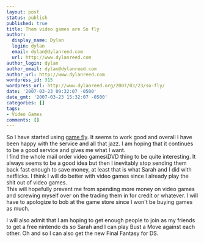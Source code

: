 ```yaml
---
layout: post
status: publish
published: true
title: Them video games are So fly
author:
  display_name: Dylan
  login: dylan
  email: dylan@dylanreed.com
  url: http://www.dylanreed.com
author_login: dylan
author_email: dylan@dylanreed.com
author_url: http://www.dylanreed.com
wordpress_id: 315
wordpress_url: http://www.dylanreed.org/2007/03/23/so-fly/
date: '2007-03-23 09:32:07 -0500'
date_gmt: '2007-03-23 15:32:07 -0500'
categories: []
tags:
- Video Games
comments: []
---
```

<p>So I have started using <a href="http://friends.gamefly.com/r/291e96fc2aa3102a919d">game fly</a>. It seems to work good and overall I have been happy with the service and all that jazz. I am hoping that it continues to be a good service and gives me what I want.<br />
I find the whole mail order video games\DVD thing to be quite interesting. It always seems to be a good idea but then I inevitably stop sending them back fast enough to save money, at least that is what Sarah and I did with netflicks. I think I will do better with video games since I already play the shit out of video games.<br />
This will hopefully prevent me from spending more money on video games and screwing myself over on the trading them in for credit or whatever. I will have to apologize to bob at the game store since I won't be buying games as much.</p>
<p>I will also admit that I am hoping to get enough people to join as my friends to get a free nintendo ds so Sarah and I can play Bust a Move against each other. Oh and so I can also get the new Final Fantasy for DS.</p>
